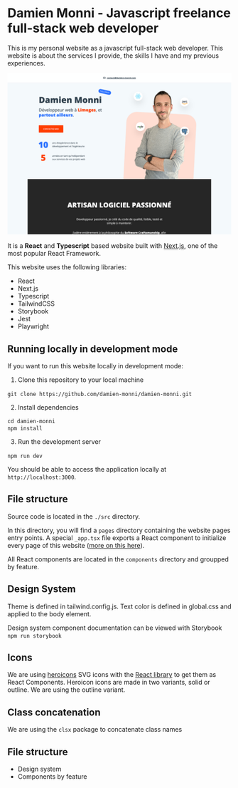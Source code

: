 # Damien Monni - Javascript freelance full-stack web developer

This is my personal website as a javascript full-stack web developer.
This website is about the services I provide, the skills I have and my previous experiences.

![Contribution guidelines for this project](public/img/readme-thumbnail.png)

It is a **React** and **Typescript** based website built with [Next.js](https://nextjs.org/), one of the most popular React Framework.

This website uses the following libraries:

- React
- Next.js
- Typescript
- TailwindCSS
- Storybook
- Jest
- Playwright

## Running locally in development mode

If you want to run this website locally in development mode:

1. Clone this repository to your local machine

`git clone https://github.com/damien-monni/damien-monni.git`

2. Install dependencies

```
cd damien-monni
npm install
```

3. Run the development server

`npm run dev`

You should be able to access the application locally at `http://localhost:3000`.

## File structure

Source code is located in the `./src` directory.

In this directory, you will find a `pages` directory containing the website pages entry points. A special `_app.tsx` file exports a React component to initialize every page of this website ([more on this here](https://nextjs.org/docs/advanced-features/custom-app)).

All React components are located in the `components` directory and groupped by feature.

## Design System

Theme is defined in tailwind.config.js.
Text color is defined in global.css and applied to the body element.

Design system component documentation can be viewed with Storybook `npm run storybook`

## Icons

We are using [heroicons](https://heroicons.com/) SVG icons with the [React library](https://github.com/tailwindlabs/heroicons#react) to get them as React Components.
Heroicon icons are made in two variants, solid or outline. We are using the outline variant.

## Class concatenation

We are using the `clsx` package to concatenate class names

## File structure

- Design system
- Components by feature

